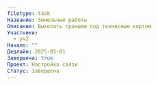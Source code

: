```yaml
---
filetype: task
Название: Земельные работы
Описание: Выкопать траншею под теннисным кортом
Участники:
  - уч2
Начало: ""
Дедлайн: 2025-05-01
Завершена: true
Проект: Настройка связи
Статус: Завершена
---
```

